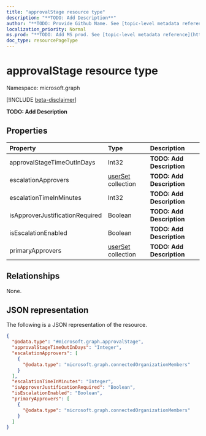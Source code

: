```yaml
---
title: "approvalStage resource type"
description: "**TODO: Add Description**"
author: "**TODO: Provide Github Name. See [topic-level metadata reference](https://msgo.azurewebsites.net/add/document/guidelines/metadata.html#topic-level-metadata)**"
localization_priority: Normal
ms.prod: "**TODO: Add MS prod. See [topic-level metadata reference](https://msgo.azurewebsites.net/add/document/guidelines/metadata.html#topic-level-metadata)**"
doc_type: resourcePageType
---
```


# approvalStage resource type

Namespace: microsoft.graph

[!INCLUDE [beta-disclaimer](../../includes/beta-disclaimer.md)]

**TODO: Add Description**

## Properties
|Property|Type|Description|
|:---|:---|:---|
|approvalStageTimeOutInDays|Int32|**TODO: Add Description**|
|escalationApprovers|[userSet](../resources/userset.md) collection|**TODO: Add Description**|
|escalationTimeInMinutes|Int32|**TODO: Add Description**|
|isApproverJustificationRequired|Boolean|**TODO: Add Description**|
|isEscalationEnabled|Boolean|**TODO: Add Description**|
|primaryApprovers|[userSet](../resources/userset.md) collection|**TODO: Add Description**|

## Relationships
None.

## JSON representation
The following is a JSON representation of the resource.
<!-- {
  "blockType": "resource",
  "@odata.type": "microsoft.graph.approvalStage"
}
-->
``` json
{
  "@odata.type": "#microsoft.graph.approvalStage",
  "approvalStageTimeOutInDays": "Integer",
  "escalationApprovers": [
    {
      "@odata.type": "microsoft.graph.connectedOrganizationMembers"
    }
  ],
  "escalationTimeInMinutes": "Integer",
  "isApproverJustificationRequired": "Boolean",
  "isEscalationEnabled": "Boolean",
  "primaryApprovers": [
    {
      "@odata.type": "microsoft.graph.connectedOrganizationMembers"
    }
  ]
}
```

